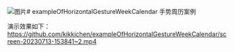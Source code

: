 ![图片](https://github.com/kikkichen/exampleOfHorizontalGestureWeekCalendar/assets/48638091/bf813723-e23b-407d-92e2-287c3e77c4bf)# exampleOfHorizontalGestureWeekCalendar
手势周历案例

演示效果如下：
https://github.com/kikkichen/exampleOfHorizontalGestureWeekCalendar/screen-20230713-153841~2.mp4
